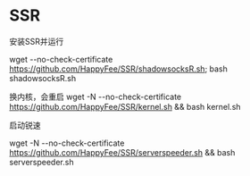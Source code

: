 # SSR

安装SSR并运行

wget --no-check-certificate https://github.com/HappyFee/SSR/shadowsocksR.sh; bash shadowsocksR.sh


换内核，会重启
wget -N --no-check-certificate https://github.com/HappyFee/SSR/kernel.sh && bash kernel.sh


启动锐速

wget -N --no-check-certificate https://github.com/HappyFee/SSR/serverspeeder.sh && bash serverspeeder.sh
